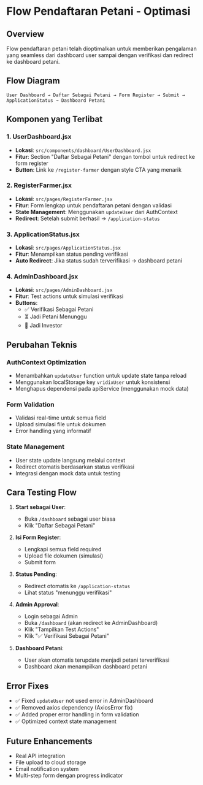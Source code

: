 # Flow Pendaftaran Petani - Optimasi

## Overview

Flow pendaftaran petani telah dioptimalkan untuk memberikan pengalaman yang seamless dari dashboard user sampai dengan verifikasi dan redirect ke dashboard petani.

## Flow Diagram

```
User Dashboard → Daftar Sebagai Petani → Form Register → Submit → ApplicationStatus → Dashboard Petani
```

## Komponen yang Terlibat

### 1. UserDashboard.jsx

- **Lokasi**: `src/components/dashboard/UserDashboard.jsx`
- **Fitur**: Section "Daftar Sebagai Petani" dengan tombol untuk redirect ke form register
- **Button**: Link ke `/register-farmer` dengan style CTA yang menarik

### 2. RegisterFarmer.jsx

- **Lokasi**: `src/pages/RegisterFarmer.jsx`
- **Fitur**: Form lengkap untuk pendaftaran petani dengan validasi
- **State Management**: Menggunakan `updateUser` dari AuthContext
- **Redirect**: Setelah submit berhasil → `/application-status`

### 3. ApplicationStatus.jsx

- **Lokasi**: `src/pages/ApplicationStatus.jsx`
- **Fitur**: Menampilkan status pending verifikasi
- **Auto Redirect**: Jika status sudah terverifikasi → dashboard petani

### 4. AdminDashboard.jsx

- **Lokasi**: `src/pages/AdminDashboard.jsx`
- **Fitur**: Test actions untuk simulasi verifikasi
- **Buttons**:
  - ✅ Verifikasi Sebagai Petani
  - ⏳ Jadi Petani Menunggu
  - 👤 Jadi Investor

## Perubahan Teknis

### AuthContext Optimization

- Menambahkan `updateUser` function untuk update state tanpa reload
- Menggunakan localStorage key `vridixUser` untuk konsistensi
- Menghapus dependensi pada apiService (menggunakan mock data)

### Form Validation

- Validasi real-time untuk semua field
- Upload simulasi file untuk dokumen
- Error handling yang informatif

### State Management

- User state update langsung melalui context
- Redirect otomatis berdasarkan status verifikasi
- Integrasi dengan mock data untuk testing

## Cara Testing Flow

1. **Start sebagai User**:

   - Buka `/dashboard` sebagai user biasa
   - Klik "Daftar Sebagai Petani"

2. **Isi Form Register**:

   - Lengkapi semua field required
   - Upload file dokumen (simulasi)
   - Submit form

3. **Status Pending**:

   - Redirect otomatis ke `/application-status`
   - Lihat status "menunggu verifikasi"

4. **Admin Approval**:

   - Login sebagai Admin
   - Buka `/dashboard` (akan redirect ke AdminDashboard)
   - Klik "Tampilkan Test Actions"
   - Klik "✅ Verifikasi Sebagai Petani"

5. **Dashboard Petani**:
   - User akan otomatis terupdate menjadi petani terverifikasi
   - Dashboard akan menampilkan dashboard petani

## Error Fixes

- ✅ Fixed `updateUser` not used error in AdminDashboard
- ✅ Removed axios dependency (AxiosError fix)
- ✅ Added proper error handling in form validation
- ✅ Optimized context state management

## Future Enhancements

- Real API integration
- File upload to cloud storage
- Email notification system
- Multi-step form dengan progress indicator
